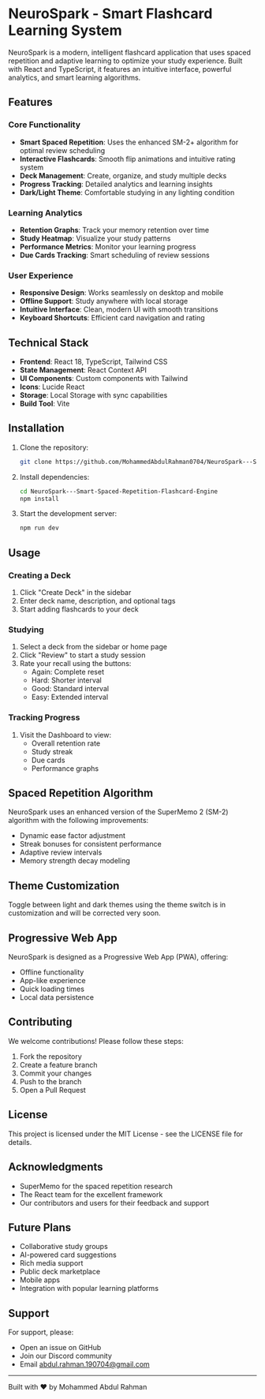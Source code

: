 # NeuroSpark - Smart Flashcard Learning System

NeuroSpark is a modern, intelligent flashcard application that uses spaced repetition and adaptive learning to optimize your study experience. Built with React and TypeScript, it features an intuitive interface, powerful analytics, and smart learning algorithms.

## Features

### Core Functionality
- **Smart Spaced Repetition**: Uses the enhanced SM-2+ algorithm for optimal review scheduling
- **Interactive Flashcards**: Smooth flip animations and intuitive rating system
- **Deck Management**: Create, organize, and study multiple decks
- **Progress Tracking**: Detailed analytics and learning insights
- **Dark/Light Theme**: Comfortable studying in any lighting condition

### Learning Analytics
- **Retention Graphs**: Track your memory retention over time
- **Study Heatmap**: Visualize your study patterns
- **Performance Metrics**: Monitor your learning progress
- **Due Cards Tracking**: Smart scheduling of review sessions

### User Experience
- **Responsive Design**: Works seamlessly on desktop and mobile
- **Offline Support**: Study anywhere with local storage
- **Intuitive Interface**: Clean, modern UI with smooth transitions
- **Keyboard Shortcuts**: Efficient card navigation and rating

## Technical Stack

- **Frontend**: React 18, TypeScript, Tailwind CSS
- **State Management**: React Context API
- **UI Components**: Custom components with Tailwind
- **Icons**: Lucide React
- **Storage**: Local Storage with sync capabilities
- **Build Tool**: Vite

## Installation

1. Clone the repository:
   ```bash
   git clone https://github.com/MohammedAbdulRahman0704/NeuroSpark---Smart-Spaced-Repetition-Flashcard-Engine.git
   ```

2. Install dependencies:
   ```bash
   cd NeuroSpark---Smart-Spaced-Repetition-Flashcard-Engine
   npm install
   ```

3. Start the development server:
   ```bash
   npm run dev
   ```

## Usage

### Creating a Deck
1. Click "Create Deck" in the sidebar
2. Enter deck name, description, and optional tags
3. Start adding flashcards to your deck

### Studying
1. Select a deck from the sidebar or home page
2. Click "Review" to start a study session
3. Rate your recall using the buttons:
   - Again: Complete reset
   - Hard: Shorter interval
   - Good: Standard interval
   - Easy: Extended interval

### Tracking Progress
1. Visit the Dashboard to view:
   - Overall retention rate
   - Study streak
   - Due cards
   - Performance graphs

## Spaced Repetition Algorithm

NeuroSpark uses an enhanced version of the SuperMemo 2 (SM-2) algorithm with the following improvements:

- Dynamic ease factor adjustment
- Streak bonuses for consistent performance
- Adaptive review intervals
- Memory strength decay modeling

## Theme Customization

Toggle between light and dark themes using the theme switch is in customization and will be corrected very soon.

## Progressive Web App

NeuroSpark is designed as a Progressive Web App (PWA), offering:
- Offline functionality
- App-like experience
- Quick loading times
- Local data persistence

## Contributing

We welcome contributions! Please follow these steps:

1. Fork the repository
2. Create a feature branch
3. Commit your changes
4. Push to the branch
5. Open a Pull Request

## License

This project is licensed under the MIT License - see the LICENSE file for details.

## Acknowledgments

- SuperMemo for the spaced repetition research
- The React team for the excellent framework
- Our contributors and users for their feedback and support

## Future Plans

- Collaborative study groups
- AI-powered card suggestions
- Rich media support
- Public deck marketplace
- Mobile apps
- Integration with popular learning platforms

## Support

For support, please:
- Open an issue on GitHub
- Join our Discord community
- Email abdul.rahman.190704@gmail.com

---

Built with ❤️ by Mohammed Abdul Rahman